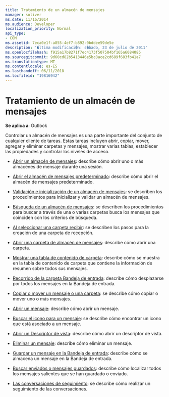 ```yaml
---
title: Tratamiento de un almacén de mensajes
manager: soliver
ms.date: 11/16/2014
ms.audience: Developer
localization_priority: Normal
api_type:
- COM
ms.assetid: 7eca0e1f-a855-4ef7-b892-0bddee59de5e
description: '�ltima modificaci�n: s�bado, 23 de julio de 2011'
ms.openlocfilehash: f915a17b8271f7ec4173f507504bf165a6084085
ms.sourcegitcommit: 9d60cd82b5413446e5bc8ace2cd689f683fb41a7
ms.translationtype: MT
ms.contentlocale: es-ES
ms.lasthandoff: 06/11/2018
ms.locfileid: "19816942"
---
```

# <a name="handling-a-message-store"></a>Tratamiento de un almacén de mensajes
  
**Se aplica a**: Outlook 
  
Controlar un almacén de mensajes es una parte importante del conjunto de cualquier cliente de tareas. Estas tareas incluyen abrir, copiar, mover, agregar y eliminar carpetas y mensajes, mostrar varias tablas, establecer las propiedades y controlar los niveles de acceso.

- [Abrir un almacén de mensajes](opening-a-message-store.md): describe cómo abrir uno o más almacenes de mensaje durante una sesión.
    
- [Abrir el almacén de mensajes predeterminado](opening-the-default-message-store.md): describe cómo abrir el almacén de mensajes predeterminado.
    
- [Validación e inicialización de un almacén de mensajes](validating-and-initializing-a-message-store.md): se describen los procedimientos para inicializar y validar un almacén de mensajes.
    
- [Búsqueda de un almacén de mensajes](searching-a-message-store.md): se describen los procedimientos para buscar a través de una o varias carpetas busca los mensajes que coinciden con los criterios de búsqueda.
    
- [Al seleccionar una carpeta recibir](selecting-a-receive-folder.md): se describen los pasos para la creación de una carpeta de recepción.
    
- [Abrir una carpeta de almacén de mensajes](opening-a-message-store-folder.md): describe cómo abrir una carpeta.
    
- [Mostrar una tabla de contenido de carpeta](displaying-a-folder-contents-table.md): describe cómo se muestra en la tabla de contenido de carpeta que contiene la información de resumen sobre todos sus mensajes.
    
- [Recorrido de la carpeta Bandeja de entrada](traversing-the-inbox-folder.md): describe cómo desplazarse por todos los mensajes en la Bandeja de entrada.
    
- [Copiar o mover un mensaje o una carpeta](copying-or-moving-a-message-or-a-folder.md): se describe cómo copiar o mover uno o más mensajes.
    
- [Abrir un mensaje](opening-a-message.md): describe cómo abrir un mensaje.
    
- [Buscar el icono para un mensaje](finding-the-icon-for-a-message.md): se describe cómo encontrar un icono que está asociado a un mensaje.
    
- [Abrir un Descriptor de vista](opening-a-view-descriptor.md): describe cómo abrir un descriptor de vista.
    
- [Eliminar un mensaje](deleting-a-message.md): describe cómo eliminar un mensaje.
    
- [Guardar un mensaje en la Bandeja de entrada](saving-a-message-in-the-inbox.md): describe cómo se almacena un mensaje en la Bandeja de entrada.
    
- [Buscar enviados o mensajes guardados](finding-sent-or-saved-messages.md): describe cómo localizar todos los mensajes salientes que se han guardado o enviado.
    
- [Las conversaciones de seguimiento](tracking-conversations.md): se describe cómo realizar un seguimiento de las conversaciones.
    

